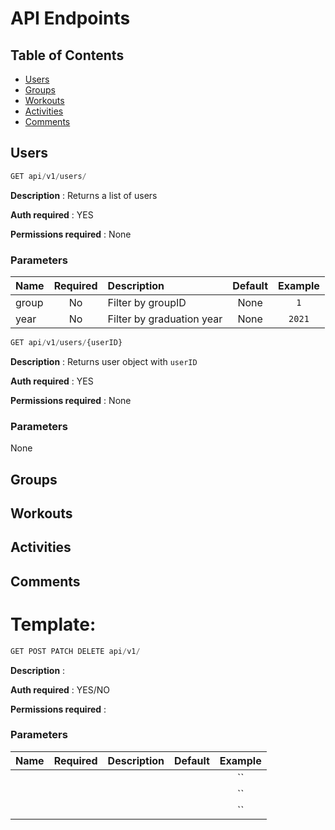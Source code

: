 # API Endpoints
## Table of Contents
- [Users](#users)
- [Groups](#groups)
- [Workouts](#workouts)
- [Activities](#activities)
- [Comments](#comments)
## Users
```python
GET api/v1/users/
```
**Description** : Returns a list of users

**Auth required** : YES

**Permissions required** : None

### Parameters
|  Name | Required |            Description            | Default | Example |
|:------|:--------:|:----------------------------------|:-------:|:-------:|
| group | No       | Filter by groupID                 | None    | `1`     |
| year  | No       | Filter by graduation year         | None    | `2021`  |

```python
GET api/v1/users/{userID}
```
**Description** : Returns user object with `userID`

**Auth required** : YES

**Permissions required** : None

### Parameters
None


## Groups
## Workouts
## Activities
## Comments





# Template:
```python
GET POST PATCH DELETE api/v1/
```
**Description** : 

**Auth required** : YES/NO

**Permissions required** : 

### Parameters
|  Name | Required |            Description            | Default | Example |
|:------|:--------:|:----------------------------------|:-------:|:-------:|
|       |          |                                   |         | ``      |
|       |          |                                   |         | ``      |
|       |          |                                   |         | ``      |

